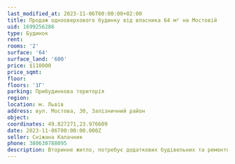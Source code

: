 ```yaml
---
last_modified_at: 2023-11-06T00:00:00+02:00
title: Продаж однооверхового будинку від власника 64 м² на Мостовій
uid: 1699256286
type: Будинок
rent:
rooms: '2'
surface: '64'
surface_land: '600'
price: $110000
price_sqmt:
floor:
floors: '1Г'
parking: Прибудинкова територія
region:
location: м. Львів
address: вул. Мостова, 30, Залізничний район
object:
coordinates: 49.827271,23.976609
date: 2023-11-06T00:00:00.000Z
seller: Сніжана Калачник
phone: 380630788095
description: Вторинне житло, потребує додаткових будівельних та ремонтно-оздоблювальних робіт
---
```

